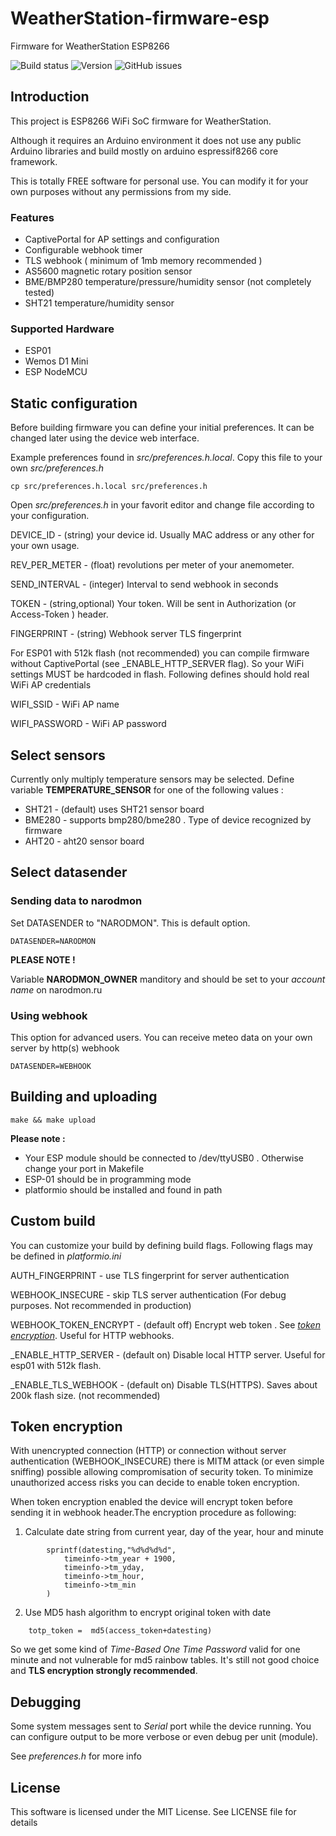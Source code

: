 # WeatherStation-firmware-esp
Firmware for WeatherStation ESP8266


![Build status](https://github.com/vt77/WeatherStation-firmware-esp/actions/workflows/main.yml/badge.svg) 
![Version](https://img.shields.io/github/v/release/vt77/WeatherStation-firmware-esp)
![GitHub issues](https://img.shields.io/github/issues-raw/vt77/WeatherStation-firmware-esp)

## Introduction
This project is ESP8266 WiFi SoC firmware for WeatherStation. 

Although it requires an Arduino environment it does not use any public Arduino libraries and build mostly on arduino espressif8266 core framework. 

This is totally FREE software for personal use. You can modify it for your own purposes without any permissions from my side.

### Features
* CaptivePortal for AP settings and configuration
* Configurable webhook timer
* TLS webhook ( minimum of 1mb memory recommended )
* AS5600 magnetic rotary position sensor
* BME/BMP280 temperature/pressure/humidity sensor (not completely tested)
* SHT21 temperature/humidity sensor

### Supported Hardware

* ESP01
* Wemos D1 Mini
* ESP NodeMCU

## Static configuration

Before building firmware you can define your initial preferences. It can be changed later using the device web interface.

Example preferences found in *src/preferences.h.local*. Copy this file to your own *src/preferences.h*

```
cp src/preferences.h.local src/preferences.h
```

Open *src/preferences.h* in your favorit editor and change file according to your configuration.

DEVICE_ID - (string) your device id. Usually MAC address or any other for your own usage.

REV_PER_METER - (float) revolutions per meter of your anemometer.

SEND_INTERVAL - (integer) Interval to send webhook in seconds

TOKEN  - (string,optional) Your token. Will be sent in Authorization (or Access-Token ) header.

FINGERPRINT - (string) Webhook server TLS fingerprint 

For ESP01 with 512k flash (not recommended) you can compile firmware without CaptivePortal (see _ENABLE_HTTP_SERVER flag). So your WiFi settings MUST be hardcoded in flash. Following defines should hold real WiFi AP credentials 

WIFI_SSID  - WiFi AP name

WIFI_PASSWORD - WiFi AP password

## Select sensors

Currently only multiply temperature sensors may be selected. Define variable **TEMPERATURE_SENSOR** for one of the following values :

* SHT21 - (default) uses SHT21 sensor board
* BME280 - supports bmp280/bme280 . Type of device recognized by firmware 
* AHT20 - aht20 sensor board   

## Select datasender


### Sending data to narodmon 

Set DATASENDER to "NARODMON". This is default option.

```
DATASENDER=NARODMON
```

__PLEASE NOTE !__

Variable __NARODMON_OWNER__ manditory and should be set to your *account name* on narodmon.ru 


### Using webhook 

This option for advanced users. You can receive meteo data on your own server by http(s) webhook 

```
DATASENDER=WEBHOOK
```


## Building and uploading

```
make && make upload
```

**Please note :**
* Your ESP module should be connected to /dev/ttyUSB0 . Otherwise change your port in Makefile
* ESP-01 should be in programming mode
* platformio should be installed and found in path

## Custom build
You can customize your build by defining build flags. Following flags may be defined in *platformio.ini*

AUTH_FINGERPRINT  - use TLS fingerprint for server authentication

WEBHOOK_INSECURE - skip TLS server authentication (For debug purposes. Not recommended in production)

WEBHOOK_TOKEN_ENCRYPT - (default off) Encrypt web token . See [*token encryption*](#token-encryption). Useful for HTTP webhooks. 

_ENABLE_HTTP_SERVER - (default on) Disable local HTTP server. Useful for esp01 with 512k flash.

_ENABLE_TLS_WEBHOOK - (default on) Disable TLS(HTTPS). Saves about 200k flash size. (not recommended)

## Token encryption

With unencrypted connection (HTTP) or connection without server authentication 
(WEBHOOK_INSECURE) there is MITM attack (or even simple sniffing) possible allowing compromisation of security token. To minimize unauthorized access risks you can decide to enable token encryption.

When token encryption enabled the device will encrypt token before sending it in webhook header.The encryption procedure as following: 

1. Calculate date string from current year, day of the year, hour and minute
```        
        sprintf(datesting,"%d%d%d%d",
            timeinfo->tm_year + 1900,
            timeinfo->tm_yday,
            timeinfo->tm_hour,
            timeinfo->tm_min
        )
```
2. Use MD5 hash algorithm to encrypt original token with date

```
    totp_token =  md5(access_token+datesting)
```

So we get some kind of *Time-Based One Time Password*  valid for one minute and not vulnerable for md5 rainbow tables. It's still not good choice and **TLS encryption strongly recommended**. 

## Debugging

Some system messages sent to *Serial* port while the device running. You can configure output to be more verbose or even debug per unit (module). 

See *preferences.h* for more info

## License
This software is licensed under the MIT License. See LICENSE file for details

